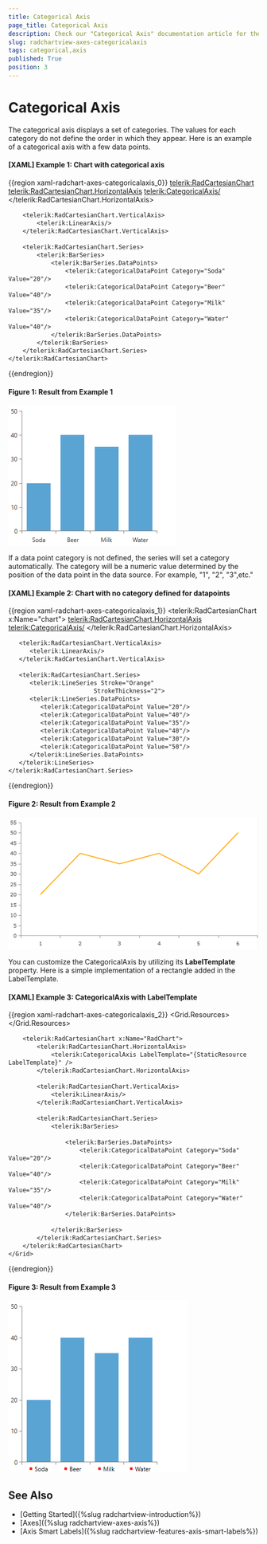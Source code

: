 ```yaml
---
title: Categorical Axis
page_title: Categorical Axis
description: Check our "Categorical Axis" documentation article for the RadChartView WPF control.
slug: radchartview-axes-categoricalaxis
tags: categorical,axis
published: True
position: 3
---
```


# Categorical Axis

The categorical axis displays a set of categories. The values for each category do not define the order in which they appear. Here is an example of a categorical axis with a few data points.

#### __[XAML] Example 1: Chart with categorical axis__
{{region xaml-radchart-axes-categoricalaxis_0}}
	<telerik:RadCartesianChart>
		<telerik:RadCartesianChart.HorizontalAxis>
			<telerik:CategoricalAxis/>
		</telerik:RadCartesianChart.HorizontalAxis>

		<telerik:RadCartesianChart.VerticalAxis>
			<telerik:LinearAxis/>
		</telerik:RadCartesianChart.VerticalAxis>

		<telerik:RadCartesianChart.Series>
			<telerik:BarSeries>
				<telerik:BarSeries.DataPoints>
					<telerik:CategoricalDataPoint Category="Soda" Value="20"/>
					<telerik:CategoricalDataPoint Category="Beer" Value="40"/>
					<telerik:CategoricalDataPoint Category="Milk" Value="35"/>
					<telerik:CategoricalDataPoint Category="Water" Value="40"/>
				</telerik:BarSeries.DataPoints>
			</telerik:BarSeries>
		</telerik:RadCartesianChart.Series>
	</telerik:RadCartesianChart>
{{endregion}}

#### __Figure 1: Result from Example 1__
![RadChartView with CategoricalAxis](images/radchartview-categoricalaxis.png)

If a data point category is not defined, the series will set a category automatically. The category will be a numeric value determined by the position of the data point in the data source. For example, "1", "2", "3",etc."

#### __[XAML] Example 2: Chart with no category defined for datapoints__
{{region xaml-radchart-axes-categoricalaxis_1}}
	<telerik:RadCartesianChart x:Name="chart">
	   <telerik:RadCartesianChart.HorizontalAxis>
	      <telerik:CategoricalAxis/>
	   </telerik:RadCartesianChart.HorizontalAxis>

	   <telerik:RadCartesianChart.VerticalAxis>
	      <telerik:LinearAxis/>
	   </telerik:RadCartesianChart.VerticalAxis>
	
	   <telerik:RadCartesianChart.Series>
	      <telerik:LineSeries Stroke="Orange"
	                        StrokeThickness="2">
	      <telerik:LineSeries.DataPoints>
	         <telerik:CategoricalDataPoint Value="20"/>
	         <telerik:CategoricalDataPoint Value="40"/>
	         <telerik:CategoricalDataPoint Value="35"/>
	         <telerik:CategoricalDataPoint Value="40"/>
	         <telerik:CategoricalDataPoint Value="30"/>
	         <telerik:CategoricalDataPoint Value="50"/>
	      </telerik:LineSeries.DataPoints>
	   </telerik:LineSeries>
	</telerik:RadCartesianChart.Series>
{{endregion}}

#### __Figure 2: Result from Example 2__
![RadChartView with CategoricalAxis](images/radchartview-chart_axes_categoricalaxis.png)

You can customize the CategoricalAxis by utilizing its **LabelTemplate** property. Here is a simple implementation of a rectangle added in the LabelTemplate.

#### __[XAML] Example 3: CategoricalAxis with LabelTemplate__
{{region xaml-radchart-axes-categoricalaxis_2}}
	<Grid>
        <Grid.Resources>
            <DataTemplate x:Key="LabelTemplate" DataType="{x:Type telerik:CategoricalAxis}">
                <StackPanel Orientation="Horizontal">
                    <Rectangle Fill="Red" Width="5" Height="5" />
                    <TextBlock Text="{Binding}" Margin="5 0 0 0" />
                </StackPanel>
            </DataTemplate>
        </Grid.Resources>

        <telerik:RadCartesianChart x:Name="RadChart">
            <telerik:RadCartesianChart.HorizontalAxis>
                <telerik:CategoricalAxis LabelTemplate="{StaticResource LabelTemplate}" />
            </telerik:RadCartesianChart.HorizontalAxis>

            <telerik:RadCartesianChart.VerticalAxis>
                <telerik:LinearAxis/>
            </telerik:RadCartesianChart.VerticalAxis>

            <telerik:RadCartesianChart.Series>
                <telerik:BarSeries>

                    <telerik:BarSeries.DataPoints>
                        <telerik:CategoricalDataPoint Category="Soda" Value="20"/>
                        <telerik:CategoricalDataPoint Category="Beer" Value="40"/>
                        <telerik:CategoricalDataPoint Category="Milk" Value="35"/>
                        <telerik:CategoricalDataPoint Category="Water" Value="40"/>
                    </telerik:BarSeries.DataPoints>

                </telerik:BarSeries>
            </telerik:RadCartesianChart.Series>
        </telerik:RadCartesianChart>
    </Grid>
{{endregion}}

#### __Figure 3: Result from Example 3__
![CategoricalAxis with LabelTemplate](images/radchartview-categoricalaxis-labeltemplate.png)

## See Also
* [Getting Started]({%slug radchartview-introduction%})
* [Axes]({%slug radchartview-axes-axis%})
* [Axis Smart Labels]({%slug radchartview-features-axis-smart-labels%})